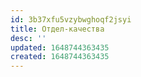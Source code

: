 ```yaml
---
id: 3b37xfu5vzybwghoqf2jsyi
title: Отдел-качества
desc: ''
updated: 1648744363435
created: 1648744363435
---
```


